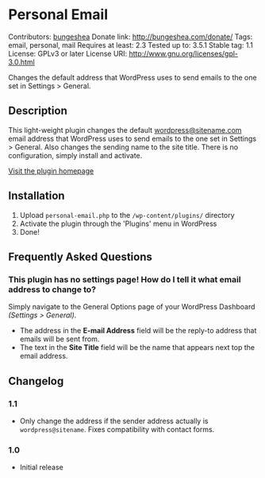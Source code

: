 # Personal Email
Contributors: [bungeshea](http://profiles.wordpress.org/bungeshea)
Donate link: http://bungeshea.com/donate/
Tags: email, personal, mail
Requires at least: 2.3
Tested up to: 3.5.1
Stable tag: 1.1
License: GPLv3 or later
License URI: http://www.gnu.org/licenses/gpl-3.0.html

Changes the default address that WordPress uses to send emails to the one set in Settings > General.

## Description

This light-weight plugin changes the default wordpress@sitename.com email address that WordPress uses to send emails to the one set in Settings > General. Also changes the sending name to the site title. There is no configuration, simply install and activate.

[Visit the plugin homepage](http://bungeshea.com/plugins/personal-email/)

## Installation

1. Upload `personal-email.php` to the `/wp-content/plugins/` directory
1. Activate the plugin through the 'Plugins' menu in WordPress
1. Done!

## Frequently Asked Questions

### This plugin has no settings page! How do I tell it what email address to change to?
Simply navigate to the General Options page of your WordPress Dashboard *(Settings > General)*.

* The address in the **E-mail Address** field will be the reply-to address that emails will be sent from.
* The text in the **Site Title** field will be the name that appears next top the email address.

## Changelog

### 1.1
* Only change the address if the sender address actually is `wordpress@sitename`. Fixes compatibility with contact forms.

### 1.0
* Initial release